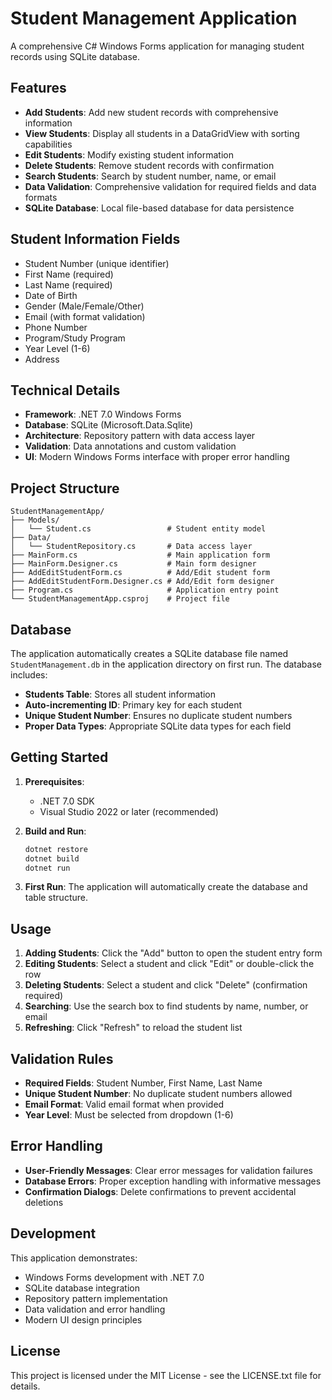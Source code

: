 # Student Management Application

A comprehensive C# Windows Forms application for managing student records using SQLite database.

## Features

- **Add Students**: Add new student records with comprehensive information
- **View Students**: Display all students in a DataGridView with sorting capabilities
- **Edit Students**: Modify existing student information
- **Delete Students**: Remove student records with confirmation
- **Search Students**: Search by student number, name, or email
- **Data Validation**: Comprehensive validation for required fields and data formats
- **SQLite Database**: Local file-based database for data persistence

## Student Information Fields

- Student Number (unique identifier)
- First Name (required)
- Last Name (required)
- Date of Birth
- Gender (Male/Female/Other)
- Email (with format validation)
- Phone Number
- Program/Study Program
- Year Level (1-6)
- Address

## Technical Details

- **Framework**: .NET 7.0 Windows Forms
- **Database**: SQLite (Microsoft.Data.Sqlite)
- **Architecture**: Repository pattern with data access layer
- **Validation**: Data annotations and custom validation
- **UI**: Modern Windows Forms interface with proper error handling

## Project Structure

```
StudentManagementApp/
├── Models/
│   └── Student.cs                 # Student entity model
├── Data/
│   └── StudentRepository.cs       # Data access layer
├── MainForm.cs                    # Main application form
├── MainForm.Designer.cs           # Main form designer
├── AddEditStudentForm.cs          # Add/Edit student form
├── AddEditStudentForm.Designer.cs # Add/Edit form designer
├── Program.cs                     # Application entry point
└── StudentManagementApp.csproj    # Project file
```

## Database

The application automatically creates a SQLite database file named `StudentManagement.db` in the application directory on first run. The database includes:

- **Students Table**: Stores all student information
- **Auto-incrementing ID**: Primary key for each student
- **Unique Student Number**: Ensures no duplicate student numbers
- **Proper Data Types**: Appropriate SQLite data types for each field

## Getting Started

1. **Prerequisites**: 
   - .NET 7.0 SDK
   - Visual Studio 2022 or later (recommended)

2. **Build and Run**:
   ```bash
   dotnet restore
   dotnet build
   dotnet run
   ```

3. **First Run**: The application will automatically create the database and table structure.

## Usage

1. **Adding Students**: Click the "Add" button to open the student entry form
2. **Editing Students**: Select a student and click "Edit" or double-click the row
3. **Deleting Students**: Select a student and click "Delete" (confirmation required)
4. **Searching**: Use the search box to find students by name, number, or email
5. **Refreshing**: Click "Refresh" to reload the student list

## Validation Rules

- **Required Fields**: Student Number, First Name, Last Name
- **Unique Student Number**: No duplicate student numbers allowed
- **Email Format**: Valid email format when provided
- **Year Level**: Must be selected from dropdown (1-6)

## Error Handling

- **User-Friendly Messages**: Clear error messages for validation failures
- **Database Errors**: Proper exception handling with informative messages
- **Confirmation Dialogs**: Delete confirmations to prevent accidental deletions

## Development

This application demonstrates:
- Windows Forms development with .NET 7.0
- SQLite database integration
- Repository pattern implementation
- Data validation and error handling
- Modern UI design principles

## License

This project is licensed under the MIT License - see the LICENSE.txt file for details.